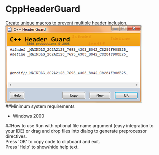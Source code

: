 # CppHeaderGuard
Create unique macros to prevent multiple header inclusion.
![alt text](https://github.com/T800G/CppHeaderGuard/blob/master/cppguard.png "Preprocessor definition generator")
##Minimum system requirements
  * Windows 2000

##How to use
Run with optional file name argument (easy integration to your IDE) or drag and drop files into dialog to generate preprocessor directives.<br/>
Press 'OK' to copy code to clipboard and exit.<br/>
Press 'Help' to show/hide help text.
